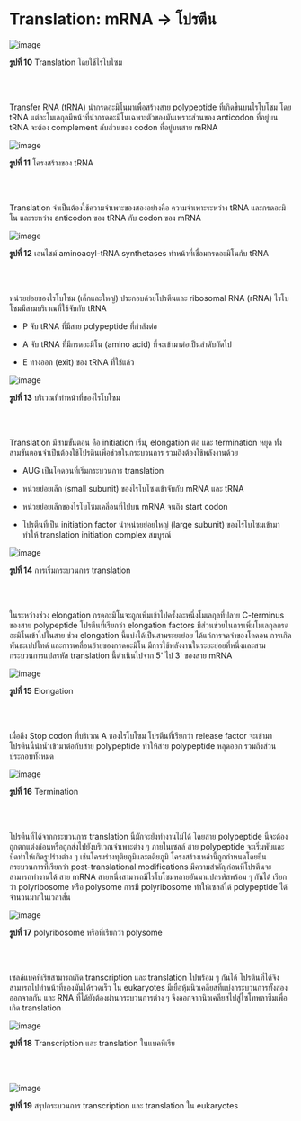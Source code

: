 # Translation: mRNA -> โปรตีน

![image](https://github.com/mdetcharoen/etc/assets/70691598/2d455a26-dd40-482e-905e-9f1263f0e212)

**รูปที่ 10** Translation โดยใช้ไรโบโซม

</br>
</br>

Transfer RNA (tRNA) นำกรดอะมิโนมาเพื่อสร้างสาย polypeptide ที่เกิดขึ้นบนไรโบโซม โดย tRNA แต่ละโมเลกุลมีหน้าที่นำกรดอะมิโนเฉพาะตัวของมันเพราะส่วนของ anticodon ที่อยู่บน tRNA จะต้อง complement กับส่วนของ codon ที่อยู่บนสาย mRNA 

![image](https://github.com/mdetcharoen/etc/assets/70691598/91d29d25-ada7-41d9-8509-26f3cc9c275d)

**รูปที่ 11** โครงสร้างของ tRNA

</br>
</br>

Translation จำเป็นต้องใช้ความจำเพาะของสองอย่างคือ ความจำเพาะระหว่าง tRNA และกรดอะมิโน และระหว่าง anticodon ของ tRNA กับ codon ของ mRNA

![image](https://github.com/mdetcharoen/etc/assets/70691598/298ad20a-1f7a-4fcf-9e4a-a4ed5e67157a)

**รูปที่ 12** เอนไซม์ aminoacyl-tRNA synthetases ทำหน้าที่เชื่อมกรดอะมิโนกับ tRNA

</br>
</br>

หน่วยย่อยของไรโบโซม (เล็กและใหญ่) ประกอบด้วยโปรตีนและ ribosomal RNA (rRNA) ไรโบโซมมีสามบริเวณที่ใช้จับกับ tRNA


+ P จับ tRNA ที่มีสาย polypeptide ที่กำลังต่อ

+ A จับ tRNA ที่มีกรดอะมิโน (amino acid) ที่จะเข้ามาต่อเป็นลำดับถัดไป

+ E ทางออก (exit) ของ tRNA ที่ใช้แล้ว

![image](https://github.com/mdetcharoen/etc/assets/70691598/b531ab2d-7dee-4585-8a07-2ecbfc61178e)

**รูปที่ 13** บริเวณที่ทำหน้าที่ของไรโบโซม

</br>
</br>

Translation มีสามขั้นตอน คือ initiation เริ่ม, elongation ต่อ และ termination หยุด ทั้งสามขั้นตอนจำเป็นต้องใช้โปรตีนเพื่อช่วยในกระบวนการ รวมถึงต้องใช้พลังงานด้วย

+ AUG เป็นโคดอนที่เริ่มกระบวนการ translation

+ หน่วยย่อยเล็ก (small subunit) ของไรโบโซมเข้าจับกับ mRNA และ tRNA

+ หน่วยย่อยเล็กของไรโบโซมเคลื่อนที่ไปบน mRNA จนถึง start codon

+ โปรตีนที่เป็น initiation factor นำหน่วยย่อยใหญ่ (large subunit) ของไรโบโซมเข้ามา ทำให้ translation initiation complex สมบูรณ์ 

![image](https://github.com/mdetcharoen/etc/assets/70691598/bf2ee981-ff08-4f20-9694-5dc968c3dbfd)

**รูปที่ 14** การเริ่มกระบวนการ translation

</br>
</br>

ในระหว่างช่วง elongation กรดอะมิโนจะถูกเพิ่มเข้าไปครั้งละหนึ่งโมเลกุลที่ปลาย C-terminus ของสาย polypeptide โปรตีนที่เรียกว่า elongation factors มีส่วนช่วยในการเพิ่มโมเลกุลกรดอะมิโนเข้าไปในสาย ช่วง elongation นี้แบ่งได้เป็นสามระยะย่อย ได้แก่การจดจำของโคดอน การเกิดพันธะเปปไทด์ และการเคลื่อนย้ายของกรดอะมิโน มีการใช้พลังงานในระยะย่อยที่หนึ่งและสาม 
กระบวนการแปลรหัส translation นี้ดำเนินไปจาก 5' ไป 3' ของสาย mRNA

![image](https://github.com/mdetcharoen/etc/assets/70691598/610cf593-6014-4e7c-a477-f73eec79419e)

**รูปที่ 15** Elongation

</br>
</br>

เมื่อถึง Stop codon ที่บริเวณ A ของไรโบโซม โปรตีนที่เรียกว่า release factor จะเข้ามา โปรตีนนี้นำน้ำเข้ามาต่อกับสาย polypeptide ทำให้สาย polypeptide หลุดออก รวมถึงส่วนประกอบทั้งหมด 

![image](https://github.com/mdetcharoen/etc/assets/70691598/c8818722-61f9-4e39-96fa-eb2da4d249c7)

**รูปที่ 16** Termination

</br>
</br>

โปรตีนที่ได้จากกระบวนการ translation นี้มักจะยังทำงานไม่ได้ โดยสาย polypeptide นี้จะต้องถูกตกแต่งก่อนหรือถูกส่งไปยังบริเวณจำเพาะต่าง ๆ ภายในเซลล์ สาย polypeptide จะเริ่มพับและบิดทำให้เกิดรูปร่างต่าง ๆ เช่นโครงร่างทุติยภูมิและตติยภูมิ โครงสร้างเหล่านี้ถูกกำหนดโดยยีน กระบวนการที่เรียกว่า post-translational modifications มีความสำคัญก่อนที่โปรตีนจะสามารถทำงานได้
สาย mRNA สายหนึ่งสามารถมีไรโบโซมหลายอันมาแปลรหัสพร้อม ๆ กันได้ เรียกว่า polyribosome หรือ polysome การมี polyribosome ทำให้เซลล์ได้ polypeptide ได้จำนวนมากในเวลาสั้น

![image](https://github.com/mdetcharoen/etc/assets/70691598/23fb571e-27aa-4055-b50b-495fd20cba83)

**รูปที่ 17** polyribosome หรือที่เรียกว่า polysome

</br>
</br>

เซลล์แบคทีเรียสามารถเกิด transcription และ translation ไปพร้อม ๆ กันได้ โปรตีนที่ได้จึงสามารถไปทำหน้าที่ของมันได้รวดเร็ว
ใน eukaryotes มีเยื่อหุ้มนิวเคลียสที่แบ่งกระบวนการทั้งสองออกจากกัน และ RNA ที่ได้ยังต้องผ่านกระบวนการต่าง ๆ จึงออกจากนิวเคลียสไปสู่ไซโทพลาซึมเพื่อเกิด translation

![image](https://github.com/mdetcharoen/etc/assets/70691598/17ec587d-96a6-4d4b-89a0-a5de2efe7c00)

**รูปที่ 18** Transcription และ translation ในแบคทีเรีย

</br>
</br>

![image](https://github.com/mdetcharoen/etc/assets/70691598/e4bdebe7-8b47-4377-b6b3-c09eedf78b7d)

**รูปที่ 19** สรุปกระบวนการ transcription และ translation ใน eukaryotes
</br>
